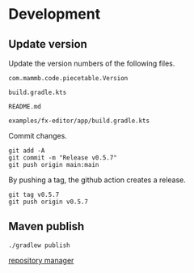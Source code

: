 
# Development

## Update version

Update the version numbers of the following files.

```
com.mammb.code.piecetable.Version
```

```
build.gradle.kts
```

```
README.md
```

```
examples/fx-editor/app/build.gradle.kts
```


Commit changes.

```shell
git add -A
git commit -m "Release v0.5.7"
git push origin main:main
```

By pushing a tag, the github action creates a release.

```shell
git tag v0.5.7
git push origin v0.5.7
```


## Maven publish

```shell
./gradlew publish
```

[repository manager](https://oss.sonatype.org/)

